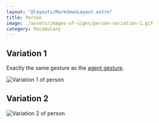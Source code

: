 ```yaml
---
layout: "@layouts/MarkdownLayout.astro"
title: Person
image: ./assets/images-of-signs/person-variation-1.gif
category: Vocabulary
---
```


## Variation 1

Exactly the same gesture as the
[agent gesture](../resources/definitions#agent-gesture).

![Variation 1 of person](@signs/person-variation-1.gif)

## Variation 2

![Variation 2 of person](@signs/person-variation-2.gif)
